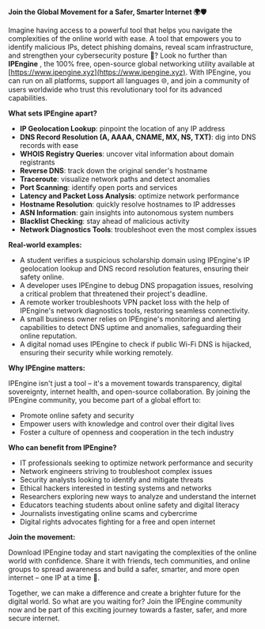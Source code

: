 **Join the Global Movement for a Safer, Smarter Internet 🌍🛡️**

Imagine having access to a powerful tool that helps you navigate the complexities of the online world with ease. A tool that empowers you to identify malicious IPs, detect phishing domains, reveal scam infrastructure, and strengthen your cybersecurity posture 🔐? Look no further than **IPEngine** , the 100% free, open-source global networking utility available at [https://www.ipengine.xyz](https://www.ipengine.xyz). With IPEngine, you can run on all platforms, support all languages 🌐, and join a community of users worldwide who trust this revolutionary tool for its advanced capabilities.

**What sets IPEngine apart?**

*   **IP Geolocation Lookup**: pinpoint the location of any IP address
*   **DNS Record Resolution (A, AAAA, CNAME, MX, NS, TXT)**: dig into DNS records with ease
*   **WHOIS Registry Queries**: uncover vital information about domain registrants
*   **Reverse DNS**: track down the original sender's hostname
*   **Traceroute**: visualize network paths and detect anomalies
*   **Port Scanning**: identify open ports and services
*   **Latency and Packet Loss Analysis**: optimize network performance
*   **Hostname Resolution**: quickly resolve hostnames to IP addresses
*   **ASN Information**: gain insights into autonomous system numbers
*   **Blacklist Checking**: stay ahead of malicious activity
*   **Network Diagnostics Tools**: troubleshoot even the most complex issues

**Real-world examples:**

*   A student verifies a suspicious scholarship domain using IPEngine's IP geolocation lookup and DNS record resolution features, ensuring their safety online.
*   A developer uses IPEngine to debug DNS propagation issues, resolving a critical problem that threatened their project's deadline.
*   A remote worker troubleshoots VPN packet loss with the help of IPEngine's network diagnostics tools, restoring seamless connectivity.
*   A small business owner relies on IPEngine's monitoring and alerting capabilities to detect DNS uptime and anomalies, safeguarding their online reputation.
*   A digital nomad uses IPEngine to check if public Wi-Fi DNS is hijacked, ensuring their security while working remotely.

**Why IPEngine matters:**

IPEngine isn't just a tool – it's a movement towards transparency, digital sovereignty, internet health, and open-source collaboration. By joining the IPEngine community, you become part of a global effort to:

*   Promote online safety and security
*   Empower users with knowledge and control over their digital lives
*   Foster a culture of openness and cooperation in the tech industry

**Who can benefit from IPEngine?**

*   IT professionals seeking to optimize network performance and security
*   Network engineers striving to troubleshoot complex issues
*   Security analysts looking to identify and mitigate threats
*   Ethical hackers interested in testing systems and networks
*   Researchers exploring new ways to analyze and understand the internet
*   Educators teaching students about online safety and digital literacy
*   Journalists investigating online scams and cybercrime
*   Digital rights advocates fighting for a free and open internet

**Join the movement:**

Download IPEngine today and start navigating the complexities of the online world with confidence. Share it with friends, tech communities, and online groups to spread awareness and build a safer, smarter, and more open internet – one IP at a time 🚀.

Together, we can make a difference and create a brighter future for the digital world. So what are you waiting for? Join the IPEngine community now and be part of this exciting journey towards a faster, safer, and more secure internet.